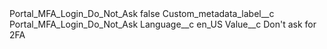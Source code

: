 <?xml version="1.0" encoding="UTF-8"?>
<CustomMetadata xmlns="http://soap.sforce.com/2006/04/metadata" xmlns:xsi="http://www.w3.org/2001/XMLSchema-instance" xmlns:xsd="http://www.w3.org/2001/XMLSchema">
    <label>Portal_MFA_Login_Do_Not_Ask</label>
    <protected>false</protected>
    <values>
        <field>Custom_metadata_label__c</field>
        <value xsi:type="xsd:string">Portal_MFA_Login_Do_Not_Ask</value>
    </values>
    <values>
        <field>Language__c</field>
        <value xsi:type="xsd:string">en_US</value>
    </values>
    <values>
        <field>Value__c</field>
        <value xsi:type="xsd:string">Don&apos;t ask for 2FA</value>
    </values>
</CustomMetadata>
